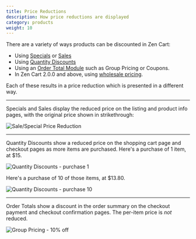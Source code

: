 ```yaml
---
title: Price Reductions 
description: How price reductions are displayed 
category: products
weight: 10
---
```


There are a variety of ways products can be discounted in Zen Cart: 

- Using [Specials](/user/products/special_products/) or [Sales](/user/products/sale_products/)
- Using [Quantity Discounts](/user/products/quantity_discounts/)
- Using an [Order Total Module](/user/order_total/order_total/) such as Group Pricing or Coupons.
- In Zen Cart 2.0.0 and above, using [wholesale pricing](/user/products/wholesale_pricing).

Each of these results in a price reduction which is presented in a different way. 

<hr>

Specials and Sales display the reduced price on the listing and product info pages, with the original price shown in strikethrough: 

![Sale/Special Price Reduction](/images/reductions_special.jpg)

<hr>

Quantity Discounts show a reduced price on the shopping cart page and checkout pages as more items are purchased.
Here's a purchase of 1 item, at $15. 

![Quantity Discounts - purchase 1](/images/reductions_qd_1.jpg)

Here's a purchase of 10 of those items, at $13.80.

![Quantity Discounts - purchase 10](/images/reductions_qd_2.jpg)

<hr>

Order Totals show a discount in the order summary on the checkout payment and checkout confirmation pages. The per-item price is *not* reduced. 

![Group Pricing - 10% off](/images/reductions_group.jpg)
